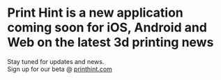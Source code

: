 <h1>
Print Hint is a new application coming soon for iOS, Android and Web on the latest 3d printing news
</h1>

<p>
Stay tuned for updates and news. <br>Sign up for our beta @ <a href="http://printhint.com">printhint.com</a>
</p>
